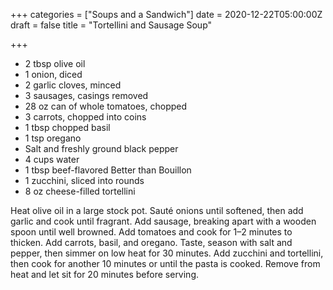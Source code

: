 +++
categories = ["Soups and a Sandwich"]
date = 2020-12-22T05:00:00Z
draft = false
title = "Tortellini and Sausage Soup"

+++
* 2 tbsp olive oil
* 1 onion, diced
* 2 garlic cloves, minced
* 3 sausages, casings removed
* 28 oz can of whole tomatoes, chopped
* 3 carrots, chopped into coins
* 1 tbsp chopped basil
* 1 tsp oregano 
* Salt and freshly ground black pepper
* 4 cups water
* 1 tbsp beef-flavored Better than Bouillon
* 1 zucchini, sliced into rounds
* 8 oz cheese-filled tortellini

Heat olive oil in a large stock pot. Sauté onions until softened, then add garlic and cook until fragrant. Add sausage, breaking apart with a wooden spoon until well browned. Add tomatoes and cook for 1–2 minutes to thicken. Add carrots, basil, and oregano. Taste, season with salt and pepper, then simmer on low heat for 30 minutes. Add zucchini and tortellini, then cook for another 10 minutes or until the pasta is cooked. Remove from heat and let sit for 20 minutes before serving.
